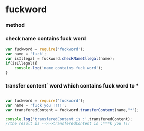 # fuckword

### method

### check name contains fuck word

```javascript
var fuckword = require('fuckword');
var name = 'fuck';
var isIllegal = fuckword.checkNameIllegal(name);
if(isIllegal){
    console.log('name contains fuck word');
}

```

### transfer content` word which contains fuck word  to *
```javascript

var fuckword = require('fuckword');
var name = 'fuck you !!!!';
var transferedContent = fuckword.transferContent(name,"*");

console.log('transferedContent is :',transferedContent);
//the result is -->>>transferedContent is :***k you !!!
```
